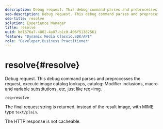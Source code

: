 ```yaml
---
description: Debug request. This debug command parses and preprocesses the request, execute image catalog lookups, catalog Modifier inclusions, macro and variable substitutions, etc, just like req=img.
seo-description: Debug request. This debug command parses and preprocesses the request, execute image catalog lookups, catalog Modifier inclusions, macro and variable substitutions, etc, just like req=img.
seo-title: resolve
solution: Experience Manager
title: resolve
uuid: bd1576a7-4802-4a87-b1c0-406f51382561
feature: "Dynamic Media Classic,SDK/API"
role: "Developer,Business Practitioner"
---
```


# resolve{#resolve}

Debug request. This debug command parses and preprocesses the request, execute image catalog lookups, catalog::Modifier inclusions, macro and variable substitutions, etc, just like req=img.

 `req=resolve`

The final request string is returned, instead of the result image, with MIME type `text/plain`.

The HTTP response is not cacheable. 

